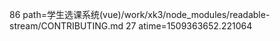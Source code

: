 86 path=学生选课系统(vue)/work/xk3/node_modules/readable-stream/CONTRIBUTING.md
27 atime=1509363652.221064

